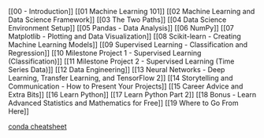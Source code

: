 [[00 - Introduction]]
[[01 Machine Learning 101]]
[[02 Machine Learning and Data Science Framework]]
[[03 The Two Paths]]
[[04 Data Science Environment Setup]]
[[05 Pandas - Data Analysis]]
[[06 NumPy]]
[[07 Matplotlib - Plotting and Data Visualization]]
[[08 Scikit-learn - Creating Machine Learning Models]]
[[09 Supervised Learning - Classification and Regression]]
[[10 Milestone Project 1 - Supervised Learning (Classification)]]
[[11 Milestone Project 2 - Supervised Learning (Time Series Data)]]
[[12 Data Engineering]]
[[13 Neural Networks - Deep Learning, Transfer Learning, and TensorFlow 2]]
[[14 Storytelling and Communication - How to Present Your Projects]]
[[15 Career Advice and Extra Bits]]
[[16 Learn Python]]
[[17 Learn Python Part 2]]
[[18 Bonus - Learn Advanced Statistics and Mathematics for Free]]
[[19 Where to Go From Here]]

[conda cheatsheet](https://docs.conda.io/projects/conda/en/4.6.0/_downloads/52a95608c49671267e40c689e0bc00ca/conda-cheatsheet.pdf)
